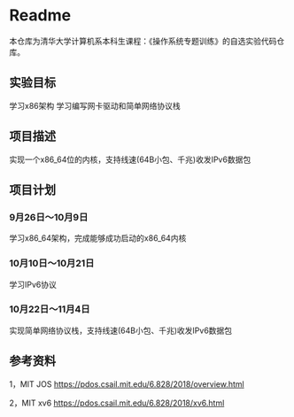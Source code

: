 # Readme
本仓库为清华大学计算机系本科生课程：《操作系统专题训练》的自选实验代码仓库。

## 实验目标
学习x86架构
学习编写网卡驱动和简单网络协议栈

## 项目描述
实现一个x86_64位的内核，支持线速(64B小包、千兆)收发IPv6数据包

## 项目计划
### 9月26日～10月9日
学习x86_64架构，完成能够成功启动的x86_64内核
### 10月10日～10月21日
学习IPv6协议
### 10月22日～11月4日
实现简单网络协议栈，支持线速(64B小包、千兆)收发IPv6数据包

## 参考资料
1，MIT JOS
https://pdos.csail.mit.edu/6.828/2018/overview.html

2，MIT xv6
https://pdos.csail.mit.edu/6.828/2018/xv6.html


